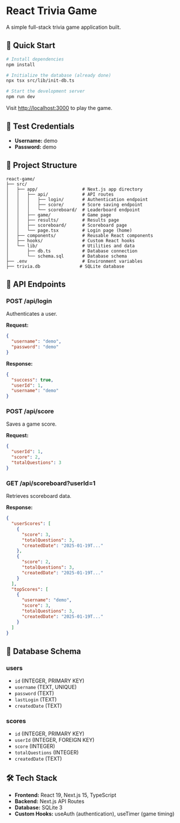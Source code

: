# React Trivia Game

A simple full-stack trivia game application built. 

## 🚀 Quick Start

```bash
# Install dependencies
npm install

# Initialize the database (already done)
npx tsx src/lib/init-db.ts

# Start the development server
npm run dev
```

Visit [http://localhost:3000](http://localhost:3000) to play the game.

## 🔐 Test Credentials

- **Username:** demo
- **Password:** demo

## 📁 Project Structure

```
react-game/
├── src/
│   ├── app/                 # Next.js app directory
│   │   ├── api/             # API routes
│   │   │   ├── login/       # Authentication endpoint
│   │   │   ├── score/       # Score saving endpoint
│   │   │   └── scoreboard/  # Leaderboard endpoint
│   │   ├── game/            # Game page
│   │   ├── results/         # Results page
│   │   ├── scoreboard/      # Scoreboard page
│   │   └── page.tsx         # Login page (home)
│   ├── components/          # Reusable React components
│   ├── hooks/               # Custom React hooks
│   └── lib/                 # Utilities and data
│       ├── db.ts            # Database connection
│       └── schema.sql       # Database schema
├── .env                     # Environment variables
├── trivia.db               # SQLite database
```

## 🔌 API Endpoints

### POST /api/login
Authenticates a user.

**Request:**
```json
{
  "username": "demo",
  "password": "demo"
}
```

**Response:**
```json
{
  "success": true,
  "userId": 1,
  "username": "demo"
}
```

### POST /api/score
Saves a game score.

**Request:**
```json
{
  "userId": 1,
  "score": 2,
  "totalQuestions": 3
}
```

### GET /api/scoreboard?userId=1
Retrieves scoreboard data.

**Response:**
```json
{
  "userScores": [
    {
      "score": 3,
      "totalQuestions": 3,
      "createdDate": "2025-01-19T..."
    },
    {
      "score": 2,
      "totalQuestions": 3,
      "createdDate": "2025-01-19T..."
    }
  ],
  "topScores": [
    {
      "username": "demo",
      "score": 3,
      "totalQuestions": 3,
      "createdDate": "2025-01-19T..."
    }
  ]
}
```

## 💾 Database Schema

### users
- `id` (INTEGER, PRIMARY KEY)
- `username` (TEXT, UNIQUE)
- `password` (TEXT)
- `lastLogin` (TEXT)
- `createdDate` (TEXT)

### scores
- `id` (INTEGER, PRIMARY KEY)
- `userId` (INTEGER, FOREIGN KEY)
- `score` (INTEGER)
- `totalQuestions` (INTEGER)
- `createdDate` (TEXT)

## 🛠️ Tech Stack

- **Frontend:** React 19, Next.js 15, TypeScript
- **Backend:** Next.js API Routes
- **Database:** SQLite 3
- **Custom Hooks:** useAuth (authentication), useTimer (game timing)